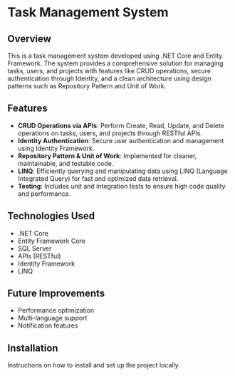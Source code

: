 # Task Management System

## Overview
This is a task management system developed using .NET Core and Entity Framework. The system provides a comprehensive solution for managing tasks, users, and projects with features like CRUD operations, secure authentication through Identity, and a clean architecture using design patterns such as Repository Pattern and Unit of Work.

## Features
- **CRUD Operations via APIs**: Perform Create, Read, Update, and Delete operations on tasks, users, and projects through RESTful APIs.
- **Identity Authentication**: Secure user authentication and management using Identity Framework.
- **Repository Pattern & Unit of Work**: Implemented for cleaner, maintainable, and testable code.
- **LINQ**: Efficiently querying and manipulating data using LINQ (Language Integrated Query) for fast and optimized data retrieval.
- **Testing**: Includes unit and integration tests to ensure high code quality and performance.

## Technologies Used
- .NET Core
- Entity Framework Core
- SQL Server
- APIs (RESTful)
- Identity Framework
- LINQ

## Future Improvements
- Performance optimization
- Multi-language support
- Notification features

## Installation
Instructions on how to install and set up the project locally.
